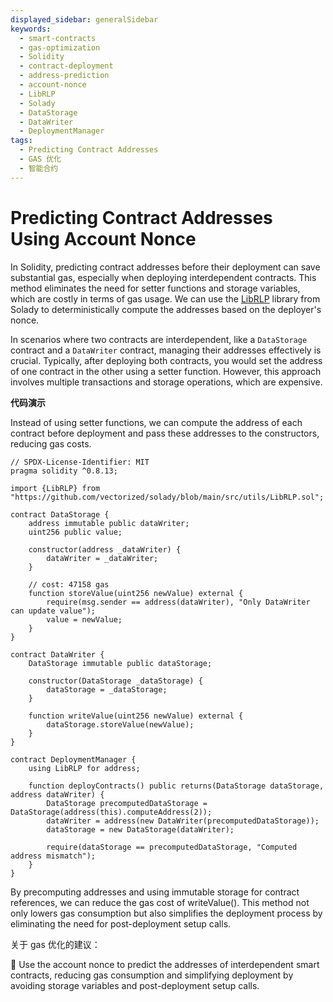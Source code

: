 ```yaml
---
displayed_sidebar: generalSidebar
keywords:
  - smart-contracts
  - gas-optimization
  - Solidity
  - contract-deployment
  - address-prediction
  - account-nonce
  - LibRLP
  - Solady
  - DataStorage
  - DataWriter
  - DeploymentManager
tags:
  - Predicting Contract Addresses
  - GAS 优化
  - 智能合约
---
```


# Predicting Contract Addresses Using Account Nonce

In Solidity, predicting contract addresses before their deployment can save substantial gas, especially when deploying interdependent contracts. This method eliminates the need for setter functions and storage variables, which are costly in terms of gas usage. We can use the [LibRLP](https://github.com/Vectorized/solady/blob/6c54795ef69838e233020e9ab29f3f6288efdf06/src/utils/LibRLP.sol#L27) library from Solady to deterministically compute the addresses based on the deployer's nonce.

In scenarios where two contracts are interdependent, like a `DataStorage` contract and a `DataWriter` contract, managing their addresses effectively is crucial. Typically, after deploying both contracts, you would set the address of one contract in the other using a setter function. However, this approach involves multiple transactions and storage operations, which are expensive.

**代码演示**

Instead of using setter functions, we can compute the address of each contract before deployment and pass these addresses to the constructors, reducing gas costs.

```solidity
// SPDX-License-Identifier: MIT
pragma solidity ^0.8.13;

import {LibRLP} from "https://github.com/vectorized/solady/blob/main/src/utils/LibRLP.sol";

contract DataStorage {
    address immutable public dataWriter;
    uint256 public value;

    constructor(address _dataWriter) {
        dataWriter = _dataWriter;
    }

    // cost: 47158 gas
    function storeValue(uint256 newValue) external {
        require(msg.sender == address(dataWriter), "Only DataWriter can update value");
        value = newValue;
    }
}

contract DataWriter {
    DataStorage immutable public dataStorage;

    constructor(DataStorage _dataStorage) {
        dataStorage = _dataStorage;
    }

    function writeValue(uint256 newValue) external {
        dataStorage.storeValue(newValue);
    }
}

contract DeploymentManager {
    using LibRLP for address;

    function deployContracts() public returns(DataStorage dataStorage, address dataWriter) {
        DataStorage precomputedDataStorage = DataStorage(address(this).computeAddress(2));
        dataWriter = address(new DataWriter(precomputedDataStorage));
        dataStorage = new DataStorage(dataWriter);

        require(dataStorage == precomputedDataStorage, "Computed address mismatch");
    }
}
```

By precomputing addresses and using immutable storage for contract references, we can reduce the gas cost of writeValue(). This method not only lowers gas consumption but also simplifies the deployment process by eliminating the need for post-deployment setup calls.

关于 gas 优化的建议：

🌟 Use the account nonce to predict the addresses of interdependent smart contracts, reducing gas consumption and simplifying deployment by avoiding storage variables and post-deployment setup calls.
